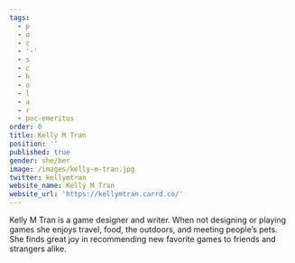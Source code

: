 ```yaml
---
tags:
  - p
  - o
  - c
  - '-'
  - s
  - c
  - h
  - o
  - l
  - a
  - r
  - poc-emeritus
order: 0
title: Kelly M Tran
position: ''
published: true
gender: she/her
image: /images/kelly-m-tran.jpg
twitter: kellymtran
website_name: Kelly M Tran
website_url: 'https://kellymtran.carrd.co/'
---
```


Kelly M Tran is a game designer and writer. When not designing or playing games she enjoys travel, food, the outdoors, and meeting people’s pets. She finds great joy in recommending new favorite games to friends and strangers alike.
